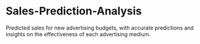 # Sales-Prediction-Analysis
Predicted sales for new advertising budgets, with accurate predictions and insights on the effectiveness of each advertising medium.
